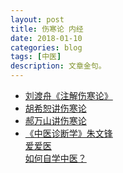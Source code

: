 ```yaml
---
layout: post
title: 伤寒论 内经 
date: 2018-01-10
categories: blog
tags: [中医]
description: 文章金句。
---
```


- [刘渡舟《注解伤寒论》](https://www.bilibili.com/video/av5279105/?from=search&seid=10505123308258717645#page=26)
- [胡希恕讲伤寒论](https://www.bilibili.com/video/av16137342/)
- [郝万山讲伤寒论](https://www.bilibili.com/video/av5299854/?from=search&seid=16757318033254442277#page=3)
- [《中医诊断学》朱文锋](https://www.bilibili.com/video/av8791208/?from=search&seid=17837577599471993887#page=3)<br>
[爱爱医](http://signin.iiyi.com/)<br>
[如何自学中医？](https://www.zhihu.com/question/19796475)<br>


